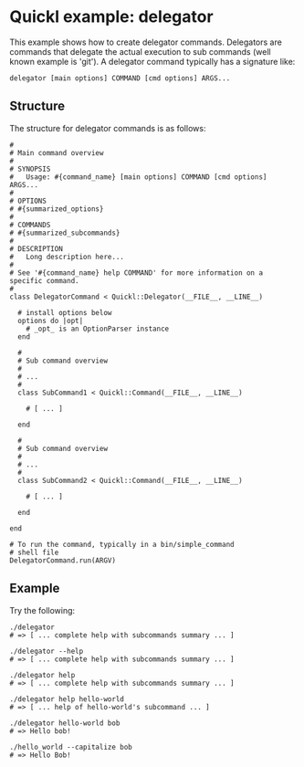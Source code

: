 # Quickl example: delegator

This example shows how to create delegator commands. Delegators are commands
that delegate the actual execution to sub commands (well known example is
'git'). A delegator command typically has a signature like:

    delegator [main options] COMMAND [cmd options] ARGS...

## Structure

The structure for delegator commands is as follows:

    #
    # Main command overview
    #
    # SYNOPSIS
    #   Usage: #{command_name} [main options] COMMAND [cmd options] ARGS...
    #
    # OPTIONS
    # #{summarized_options}
    #
    # COMMANDS
    # #{summarized_subcommands}
    #
    # DESCRIPTION
    #   Long description here...
    #
    # See '#{command_name} help COMMAND' for more information on a specific command.
    #
    class DelegatorCommand < Quickl::Delegator(__FILE__, __LINE__)
    
      # install options below
      options do |opt|
        # _opt_ is an OptionParser instance
      end
      
      #
      # Sub command overview
      # 
      # ...
      #
      class SubCommand1 < Quickl::Command(__FILE__, __LINE__)
      
        # [ ... ]
      
      end
      
      #
      # Sub command overview
      # 
      # ...
      #
      class SubCommand2 < Quickl::Command(__FILE__, __LINE__)
      
        # [ ... ]
      
      end
      
    end 
    
    # To run the command, typically in a bin/simple_command 
    # shell file
    DelegatorCommand.run(ARGV)
    

## Example

Try the following:

    ./delegator
    # => [ ... complete help with subcommands summary ... ]
    
    ./delegator --help
    # => [ ... complete help with subcommands summary ... ]
    
    ./delegator help 
    # => [ ... complete help with subcommands summary ... ]
    
    ./delegator help hello-world 
    # => [ ... help of hello-world's subcommand ... ]

    ./delegator hello-world bob
    # => Hello bob!
    
    ./hello_world --capitalize bob
    # => Hello Bob!